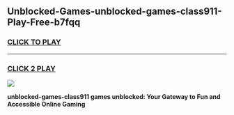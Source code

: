 
## Unblocked-Games-unblocked-games-class911-Play-Free-b7fqq
<h3>
<a href="https://premium76.site?title=unblocked-games-class911&ref=24M">CLICK TO PLAY</a></h3>
<hr>

<h3>
<a href="https://premium76.site?title=unblocked-games-class911&ref=24M">CLICK 2 PLAY</a>
  
</h3>

<a href="https://premium76.site?title=unblocked-games-class911&ref=24M"><img src="https://clearcache.store/games.png"></a>


**unblocked-games-class911 games unblocked: Your Gateway to Fun and Accessible Online Gaming**
